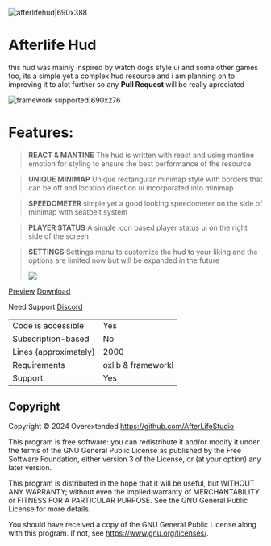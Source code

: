![afterlifehud|690x388](https://forum-cfx-re.akamaized.net/optimized/5X/1/0/e/1/10e139dfdca32d7b7168d183b61d977ef0b064fb_2_690x388.jpeg)

# Afterlife Hud
this hud was mainly inspired by watch dogs style ui and some other games too, its a simple yet a complex hud resource and i am planning on to improving it to alot further so any **Pull Request** will be really apreciated

![framework supported|690x276](https://forum-cfx-re.akamaized.net/optimized/5X/f/8/4/c/f84cae152f9b989a2c5ffe40f01e876db5e3c884_2_690x276.png)


# Features:

> **REACT & MANTINE**
> The hud is written with react and using mantine emotion for styling to ensure the best performance of the resource

> **UNIQUE MINIMAP**
> Unique rectangular minimap style with borders that can be off and location direction ui incorporated into minimap

> **SPEEDOMETER**
> simple yet a good looking speedometer on the side of minimap with seatbelt system

>  **PLAYER STATUS**
> A simple icon based player status ui on the right side of the screen

> **SETTINGS**
> Settings menu to customize the hud to your liking and the options are limited now but will be expanded in the future
>
> ![](https://forum-cfx-re.akamaized.net/original/5X/3/7/7/1/3771f5de987fd76b58678443c5d45cb2497b92aa.jpeg)

[Preview](https://youtu.be/nHTXMXuKbVg)
[Download](https://github.com/AfterLifeStudio/Afterlife-Hud)

Need Support
[Discord](https://discord.gg/fG8gtywEZ5)

|                                         |                                |
|-------------------------------------|----------------------------|
| Code is accessible       | Yes                |
| Subscription-based      | No                 |
| Lines (approximately)  | 2000  |
| Requirements                | oxlib & frameworkl |
| Support                           | Yes                 |


## Copyright

Copyright © 2024 Overextended <https://github.com/AfterLifeStudio>

This program is free software: you can redistribute it and/or modify it under the terms of the GNU General Public License as published by the Free Software Foundation, either version 3 of the License, or (at your option) any later version.

This program is distributed in the hope that it will be useful, but WITHOUT ANY WARRANTY; without even the implied warranty of MERCHANTABILITY or FITNESS FOR A PARTICULAR PURPOSE. See the GNU General Public License for more details.

You should have received a copy of the GNU General Public License along with this program. If not, see <https://www.gnu.org/licenses/>.

